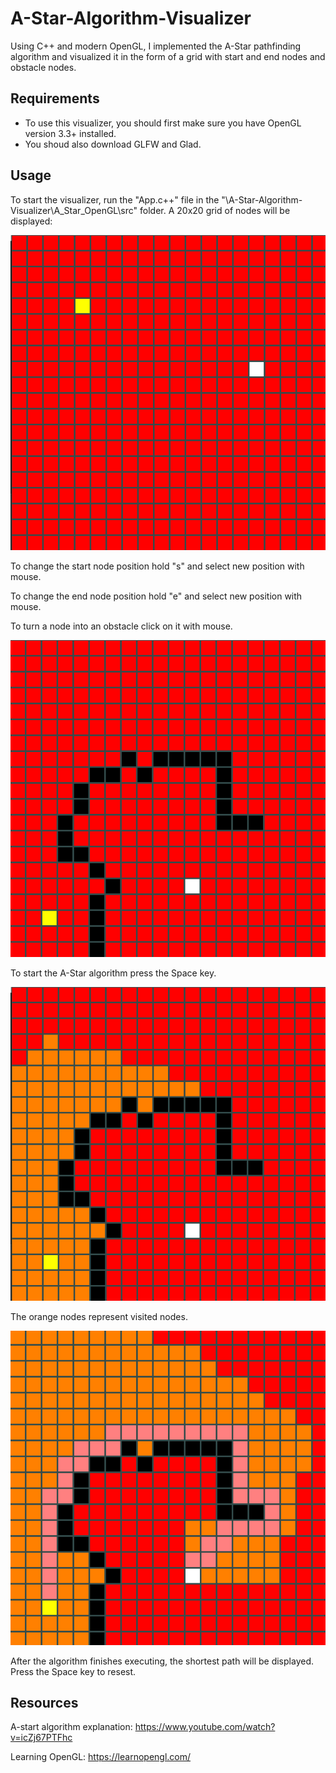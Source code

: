 # A-Star-Algorithm-Visualizer
Using C++ and modern OpenGL, I implemented the A-Star pathfinding algorithm and visualized it in the form of a grid with start and end nodes and obstacle nodes.

## Requirements
* To use this visualizer, you should first make sure you have OpenGL version 3.3+ installed.
* You shoud also download GLFW and Glad.

## Usage
To start the visualizer, run the "App.c++" file in the "\A-Star-Algorithm-Visualizer\A_Star_OpenGL\src" folder. A 20x20 grid of nodes will be displayed:

![alt text](https://github.com/Rami97rgb/A-Star-Algorithm-Visualizer/blob/master/images/astar1.png)

To change the start node position hold "s" and select new position with mouse.

To change the end node position hold "e" and select new position with mouse.

To turn a node into an obstacle click on it with mouse.

![alt text](https://github.com/Rami97rgb/A-Star-Algorithm-Visualizer/blob/master/images/astar2.png)

To start the A-Star algorithm press the Space key.

![alt text](https://github.com/Rami97rgb/A-Star-Algorithm-Visualizer/blob/master/images/astar3.png)

The orange nodes represent visited nodes.

![alt text](https://github.com/Rami97rgb/A-Star-Algorithm-Visualizer/blob/master/images/astar4.png)

After the algorithm finishes executing, the shortest path will be displayed. Press the Space key to resest.

## Resources
A-start algorithm explanation: https://www.youtube.com/watch?v=icZj67PTFhc

Learning OpenGL: https://learnopengl.com/

